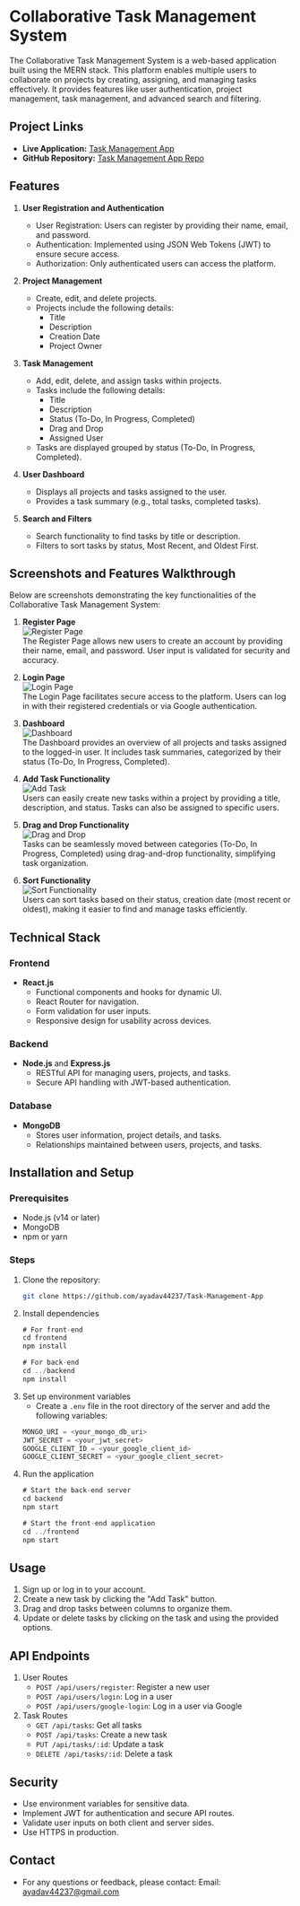 # Collaborative Task Management System

The Collaborative Task Management System is a web-based application built using the MERN stack. This platform enables multiple users to collaborate on projects by creating, assigning, and managing tasks effectively. It provides features like user authentication, project management, task management, and advanced search and filtering.

## Project Links
- **Live Application:** [Task Management App](https://task-management-app-chi-swart.vercel.app/)
- **GitHub Repository:** [Task Management App Repo](https://github.com/ayadav44237/Task-Management-App)

## Features

1. **User Registration and Authentication**
   - User Registration: Users can register by providing their name, email, and password.
   - Authentication: Implemented using JSON Web Tokens (JWT) to ensure secure access.
   - Authorization: Only authenticated users can access the platform.

2. **Project Management**
   - Create, edit, and delete projects.
   - Projects include the following details:
     - Title
     - Description
     - Creation Date
     - Project Owner

3. **Task Management**
   - Add, edit, delete, and assign tasks within projects.
   - Tasks include the following details:
     - Title
     - Description
     - Status (To-Do, In Progress, Completed)
     - Drag and Drop
     - Assigned User
   - Tasks are displayed grouped by status (To-Do, In Progress, Completed).

4. **User Dashboard**
   - Displays all projects and tasks assigned to the user.
   - Provides a task summary (e.g., total tasks, completed tasks).

5. **Search and Filters**
   - Search functionality to find tasks by title or description.
   - Filters to sort tasks by status, Most Recent, and Oldest First.

## Screenshots and Features Walkthrough

Below are screenshots demonstrating the key functionalities of the Collaborative Task Management System:

1. **Register Page**  
   ![Register Page](https://drive.google.com/uc?id=1lkV2csW8O_qStG2wrmxK0FrwdxC_yi1B)  
   The Register Page allows new users to create an account by providing their name, email, and password. User input is validated for security and accuracy.

2. **Login Page**  
   ![Login Page](https://drive.google.com/uc?id=17asRKrByaoxEFVB_naRfBJag3_PylSGF)  
   The Login Page facilitates secure access to the platform. Users can log in with their registered credentials or via Google authentication.

3. **Dashboard**  
   ![Dashboard](https://drive.google.com/uc?id=15QRhvAlgoVY86ObPSjanVfCGHc1eoB_x)  
   The Dashboard provides an overview of all projects and tasks assigned to the logged-in user. It includes task summaries, categorized by their status (To-Do, In Progress, Completed).

4. **Add Task Functionality**  
   ![Add Task](https://drive.google.com/uc?id=1kJ6-stjefcb2sRMu3XSlAJJzQjJd4-YC)  
   Users can easily create new tasks within a project by providing a title, description, and status. Tasks can also be assigned to specific users.

5. **Drag and Drop Functionality**  
   ![Drag and Drop](https://drive.google.com/uc?id=1KL6HPebcT9--BTmR9WnMOdb_yqRgPL95)  
   Tasks can be seamlessly moved between categories (To-Do, In Progress, Completed) using drag-and-drop functionality, simplifying task organization.

6. **Sort Functionality**  
   ![Sort Functionality](https://drive.google.com/uc?id=1ijFCVA9hObnFhNfebJPQZi16QFxHGrpM)  
   Users can sort tasks based on their status, creation date (most recent or oldest), making it easier to find and manage tasks efficiently.

## Technical Stack

### Frontend
- **React.js**
  - Functional components and hooks for dynamic UI.
  - React Router for navigation.
  - Form validation for user inputs.
  - Responsive design for usability across devices.

### Backend
- **Node.js** and **Express.js**
  - RESTful API for managing users, projects, and tasks.
  - Secure API handling with JWT-based authentication.

### Database
- **MongoDB**
  - Stores user information, project details, and tasks.
  - Relationships maintained between users, projects, and tasks.

## Installation and Setup

### Prerequisites
- Node.js (v14 or later)
- MongoDB
- npm or yarn

### Steps
1. Clone the repository:
   ```bash
   git clone https://github.com/ayadav44237/Task-Management-App

2. Install dependencies
    ```javascript
    # For front-end
    cd frontend
    npm install
    
    # For back-end
    cd ../backend
    npm install
    ```
3. Set up environment variables
   - Create a `.env` file in the root directory of the server and add the following variables:
    ```javascript
    MONGO_URI = <your_mongo_db_uri>
    JWT_SECRET = <your_jwt_secret>
    GOOGLE_CLIENT_ID = <your_google_client_id>
    GOOGLE_CLIENT_SECRET = <your_google_client_secret>
    ```
4. Run the application
    ```javascript
    # Start the back-end server
    cd backend
    npm start
    
    # Start the front-end application
    cd ../frontend
    npm start
    ```
## Usage
1. Sign up or log in to your account.
2. Create a new task by clicking the "Add Task" button.
3. Drag and drop tasks between columns to organize them.
4. Update or delete tasks by clicking on the task and using the provided options.

## API Endpoints
1. User Routes
   - `POST /api/users/register`: Register a new user
   - `POST /api/users/login`: Log in a user
   - `POST /api/users/google-login`: Log in a user via Google
2. Task Routes
   - `GET /api/tasks`: Get all tasks
   - `POST /api/tasks`:  Create a new task
   - `PUT /api/tasks/:id`: Update a task
   - `DELETE /api/tasks/:id`: Delete a task

## Security
- Use environment variables for sensitive data.
- Implement JWT for authentication and secure API routes.
- Validate user inputs on both client and server sides.
- Use HTTPS in production.

## Contact
- For any questions or feedback, please contact:
  Email: ayadav44237@gmail.com



